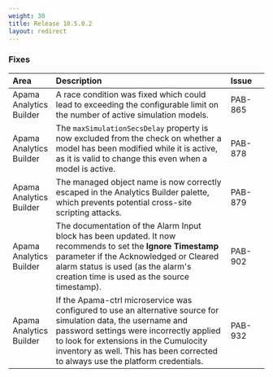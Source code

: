 ```yaml
---
weight: 30
title: Release 10.5.0.2
layout: redirect
---
```


### Fixes

<table>
<colgroup>
    <col style="width: 15%;">
    <col style="width: 70%;">
    <col style="width: 15%;">
</colgroup>
<thead>
<tr>
<th style="text-align:left">Area</th>
<th style="text-align:left">Description</th>
<th style="text-align:left">Issue</th>
</tr>
</thead>
<tbody>
<tr>
<td style="text-align:left">Apama Analytics Builder</td>
<td style="text-align:left">A race condition was fixed which could lead to exceeding the configurable limit on the number of active simulation models.</td>
<td style="text-align:left">PAB-865</td>
</tr>
<tr>
<td style="text-align:left">Apama Analytics Builder</td>
<td style="text-align:left">The <code>maxSimulationSecsDelay</code> property is now excluded from the check on whether a model has been modified while it is active, as it is valid to change this even when a model is active.</td>
<td style="text-align:left">PAB-878</td>
</tr>
<tr>
<td style="text-align:left">Apama Analytics Builder</td>
<td style="text-align:left">The managed object name is now correctly escaped in the Analytics Builder palette, which prevents potential cross-site scripting attacks.</td>
<td style="text-align:left">PAB-879</td>
</tr>
<tr>
<td style="text-align:left">Apama Analytics Builder</td>
<td style="text-align:left">The documentation of the Alarm Input block has been updated. It now recommends to set the <strong>Ignore Timestamp</strong> parameter if the Acknowledged or Cleared alarm status is used (as the alarm's creation time is used as the source timestamp). </td>
<td style="text-align:left">PAB-902</td>
</tr>
<tr>
<td style="text-align:left">Apama Analytics Builder</td>
<td style="text-align:left">If the Apama-ctrl microservice was configured to use an alternative source for simulation data, the username and password settings were incorrectly applied to look for extensions in the Cumulocity inventory as well. This has been corrected to always use the platform credentials.</td>
<td style="text-align:left">PAB-932</td>
</tr>
</tbody>
</table>





